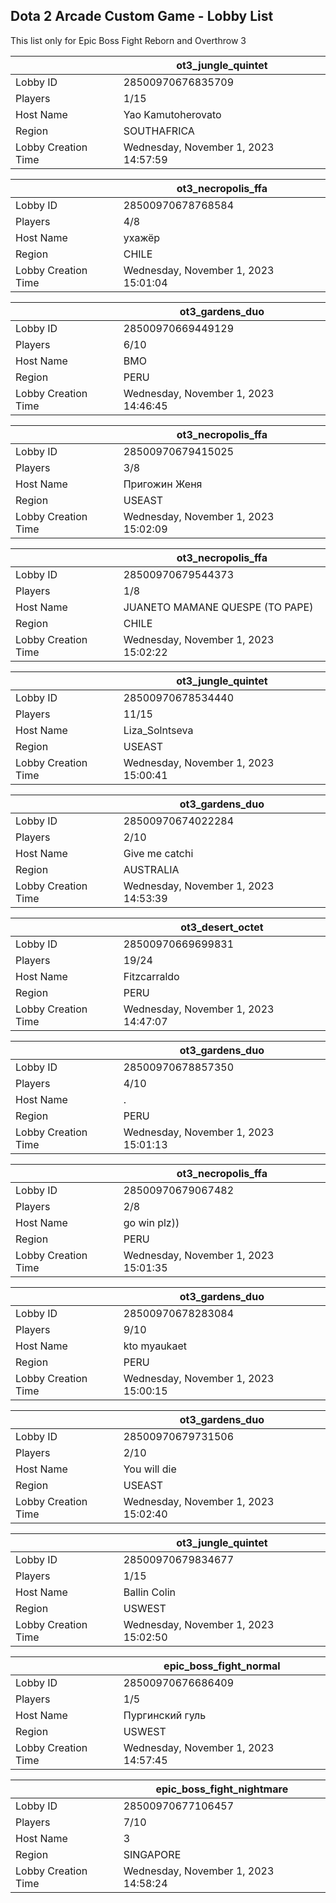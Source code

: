 ## Dota 2 Arcade Custom Game - Lobby List

This list only for Epic Boss Fight Reborn and Overthrow 3

|  | ot3_jungle_quintet |
| ------ | ------ |
| Lobby ID | 28500970676835709 |
| Players | 1/15 |
| Host Name | Yao Kamutoherovato |
| Region | SOUTHAFRICA |
| Lobby Creation Time | Wednesday, November 1, 2023 14:57:59 |


|  | ot3_necropolis_ffa |
| ------ | ------ |
| Lobby ID | 28500970678768584 |
| Players | 4/8 |
| Host Name | ухажёр |
| Region | CHILE |
| Lobby Creation Time | Wednesday, November 1, 2023 15:01:04 |


|  | ot3_gardens_duo |
| ------ | ------ |
| Lobby ID | 28500970669449129 |
| Players | 6/10 |
| Host Name | BMO |
| Region | PERU |
| Lobby Creation Time | Wednesday, November 1, 2023 14:46:45 |


|  | ot3_necropolis_ffa |
| ------ | ------ |
| Lobby ID | 28500970679415025 |
| Players | 3/8 |
| Host Name | Пригожин Женя |
| Region | USEAST |
| Lobby Creation Time | Wednesday, November 1, 2023 15:02:09 |


|  | ot3_necropolis_ffa |
| ------ | ------ |
| Lobby ID | 28500970679544373 |
| Players | 1/8 |
| Host Name | JUANETO MAMANE QUESPE (TO PAPE) |
| Region | CHILE |
| Lobby Creation Time | Wednesday, November 1, 2023 15:02:22 |


|  | ot3_jungle_quintet |
| ------ | ------ |
| Lobby ID | 28500970678534440 |
| Players | 11/15 |
| Host Name | Liza_Solntseva |
| Region | USEAST |
| Lobby Creation Time | Wednesday, November 1, 2023 15:00:41 |


|  | ot3_gardens_duo |
| ------ | ------ |
| Lobby ID | 28500970674022284 |
| Players | 2/10 |
| Host Name | Give me catchi |
| Region | AUSTRALIA |
| Lobby Creation Time | Wednesday, November 1, 2023 14:53:39 |


|  | ot3_desert_octet |
| ------ | ------ |
| Lobby ID | 28500970669699831 |
| Players | 19/24 |
| Host Name | Fitzcarraldo |
| Region | PERU |
| Lobby Creation Time | Wednesday, November 1, 2023 14:47:07 |


|  | ot3_gardens_duo |
| ------ | ------ |
| Lobby ID | 28500970678857350 |
| Players | 4/10 |
| Host Name | . |
| Region | PERU |
| Lobby Creation Time | Wednesday, November 1, 2023 15:01:13 |


|  | ot3_necropolis_ffa |
| ------ | ------ |
| Lobby ID | 28500970679067482 |
| Players | 2/8 |
| Host Name | go win plz)) |
| Region | PERU |
| Lobby Creation Time | Wednesday, November 1, 2023 15:01:35 |


|  | ot3_gardens_duo |
| ------ | ------ |
| Lobby ID | 28500970678283084 |
| Players | 9/10 |
| Host Name | kto myaukaet |
| Region | PERU |
| Lobby Creation Time | Wednesday, November 1, 2023 15:00:15 |


|  | ot3_gardens_duo |
| ------ | ------ |
| Lobby ID | 28500970679731506 |
| Players | 2/10 |
| Host Name | You will die |
| Region | USEAST |
| Lobby Creation Time | Wednesday, November 1, 2023 15:02:40 |


|  | ot3_jungle_quintet |
| ------ | ------ |
| Lobby ID | 28500970679834677 |
| Players | 1/15 |
| Host Name | Ballin Colin |
| Region | USWEST |
| Lobby Creation Time | Wednesday, November 1, 2023 15:02:50 |


|  | epic_boss_fight_normal |
| ------ | ------ |
| Lobby ID | 28500970676686409 |
| Players | 1/5 |
| Host Name | Пургинский гуль |
| Region | USWEST |
| Lobby Creation Time | Wednesday, November 1, 2023 14:57:45 |


|  | epic_boss_fight_nightmare |
| ------ | ------ |
| Lobby ID | 28500970677106457 |
| Players | 7/10 |
| Host Name | 3 |
| Region | SINGAPORE |
| Lobby Creation Time | Wednesday, November 1, 2023 14:58:24 |


